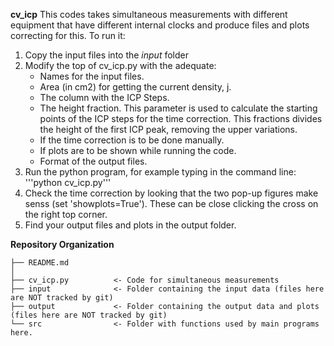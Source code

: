 **cv_icp** This codes takes simultaneous measurements with different equipment that have different internal clocks and produce files and plots correcting for this. To run it:
 1. Copy the input files into the *input* folder
 2. Modify the top of cv_icp.py with the adequate:
	- Names for the input files. 
	- Area (in cm2) for getting the current density, j.
	- The column with the ICP Steps.
	- The height fraction. This parameter is used to calculate the starting points of the ICP steps for the time correction. This fractions divides the height of the first ICP peak, removing the upper variations.
	- If the time correction is to be done manually.
	- If plots are to be shown while running the code.
	- Format of the output files.
 3. Run the python program, for example typing in the command line: '''python cv_icp.py'''
 4. Check the time correction by looking that the two pop-up figures make senss (set 'showplots=True'). These can be close clicking the cross on the right top corner.
 5. Find your output files and plots in the output folder.


**Repository Organization**

~~~~~~~~~~~~~~~~~~~~~~~~~~~~~~~~~~~~~~~~~~~~~~~~~~~~~~~~~~~~~~~~~~~~~~~~~~~~~~~~
├── README.md
│
├── cv_icp.py          <- Code for simultaneous measurements
├── input              <- Folder containing the input data (files here are NOT tracked by git)
├── output             <- Folder containing the output data and plots (files here are NOT tracked by git)
└── src                <- Folder with functions used by main programs here.

~~~~~~~~~~~~~~~~~~~~~~~~~~~~~~~~~~~~~~~~~~~~~~~~~~~~~~~~~~~~~~~~~~~~~~~~~~~~~~~~

